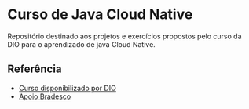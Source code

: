 
# Curso de Java Cloud Native

Repositório destinado aos projetos e exercícios propostos pelo curso da DIO para o aprendizado de java Cloud Native.

## Referência

 - [Curso disponibilizado por DIO](https://web.dio.me/home)
 - [Apoio Bradesco](https://banco.bradesco/html/classic/index.shtm)


